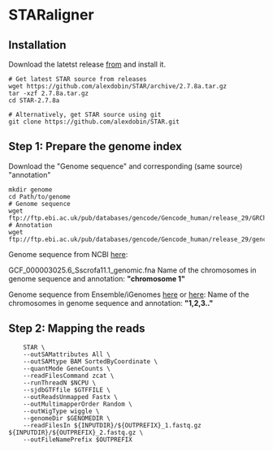 # STARaligner
## Installation
Download the latetst release [from](https://github.com/alexdobin/STAR/releases) and install it.

    # Get latest STAR source from releases
    wget https://github.com/alexdobin/STAR/archive/2.7.8a.tar.gz
    tar -xzf 2.7.8a.tar.gz
    cd STAR-2.7.8a

    # Alternatively, get STAR source using git
    git clone https://github.com/alexdobin/STAR.git
    
## Step 1: Prepare the genome index

Download the "Genome sequence" and corresponding (same source) "annotation"
    
    mkdir genome
    cd Path/to/genome
    # Genome sequence
    wget ftp://ftp.ebi.ac.uk/pub/databases/gencode/Gencode_human/release_29/GRCh38.primary_assembly.genome.fa.gz
    # Annotation
    wget ftp://ftp.ebi.ac.uk/pub/databases/gencode/Gencode_human/release_29/gencode.v29.annotation.gtf.gz


Genome sequence from NCBI [here](https://www.ncbi.nlm.nih.gov/assembly/GCF_000003025.6/):

GCF_000003025.6_Sscrofa11.1_genomic.fna
Name of the chromosomes in genome sequence and annotation: **"chromosome 1"**

Genome sequence from Ensemble/iGenomes [here](https://www.ensembl.org/Sus_scrofa/Info/Index) or [here](https://support.illumina.com/sequencing/sequencing_software/igenome.html):
Name of the chromosomes in genome sequence and annotation: **"1,2,3.."**


## Step 2: Mapping the reads

        STAR \
        --outSAMattributes All \
        --outSAMtype BAM SortedByCoordinate \
        --quantMode GeneCounts \
        --readFilesCommand zcat \
        --runThreadN $NCPU \
        --sjdbGTFfile $GTFFILE \
        --outReadsUnmapped Fastx \
        --outMultimapperOrder Random \
        --outWigType wiggle \
        --genomeDir $GENOMEDIR \
        --readFilesIn ${INPUTDIR}/${OUTPREFIX}_1.fastq.gz ${INPUTDIR}/${OUTPREFIX}_2.fastq.gz \
        --outFileNamePrefix $OUTPREFIX


